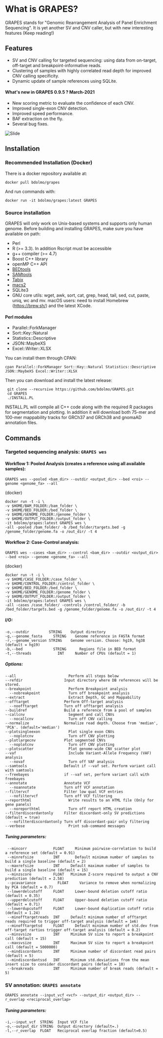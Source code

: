 # What is GRAPES?
 GRAPES stands for "Genomic Rearrangement Analysis of Panel Enrichment Sequencing".
 It is yet another SV and CNV caller, but with new interesting features (Keep reading!)

## Features
* SV and CNV calling for targeted sequencing: using data from on-target, off-target and breakpoint-informative reads.
* Clustering of samples with highly correlated read depth for improved CNV calling specificity.
* Dynamic update of sample references using SQLite.

#### What's new in GRAPES 0.9.5 ? March-2021
* New scoring metric to evaluate the confidence of each CNV.
* Improved single-exon CNV detection.
* Improved speed performance.
* BAF extraction on the fly.
* Several bug fixes.

![Slide](img/Figure1.png)

## Installation

### Recommended Installation (Docker)
 There is a docker repository available at:
```
docker pull bdolmo/grapes
```
And run commands with:
```
docker run -it bdolmo/grapes:latest GRAPES
```

### Source installation
 GRAPES will only work on Unix-based systems and supports only human genome.
 Before building and installing GRAPES, make sure you have available on path:
* Perl
* R (>= 3.3). In addition Rscript must be accessible
* g++ compiler (>= 4.7)
* Boost C++ library
* openMP C++ API
* [BEDtools](https://github.com/arq5x/bedtools2)
* [SAMtools](http://www.htslib.org/)
* [Tabix](https://github.com/samtools/tabix)
* [macs2](https://github.com/taoliu/MACS)
* SQLite3
* GNU core utils:  wget, awk, sort, cat, grep, head, tail, sed, cut, paste, uniq, wc and mv.
  macOS users: need to install Homebrew (https://brew.sh/) and the latest XCode.

#### Perl modules
* Parallel::ForkManager
* Sort::Key::Natural
* Statistics::Descriptive
* JSON::MaybeXS
* Excel::Writer::XLSX

You can install them through CPAN:
```
cpan Parallel::ForkManager Sort::Key::Natural Statistics::Descriptive JSON::MaybeXS Excel::Writer::XLSX
```
Then you can download and install the latest release:
```
 git clone --recursive https://github.com/bdolmo/GRAPES.git
 cd GRAPES
 ./INSTALL.PL
```
INSTALL.PL will compile all C++ code along with the required R packages for segmentation and plotting.
In addition it will download both 75-mer and 100-mer mappability tracks for GRCh37 and GRCh38 and gnomaAD annotation files.


## Commands
### Targeted sequencing analysis: ```GRAPES wes```

#### Workflow 1: Pooled Analysis (creates a reference using all available samples):
 ```
 GRAPES wes --pooled <bam_dir> --outdir <output_dir> --bed <roi> --genome <genome_fa> --all
 ```

(docker)
```
docker run -t -i \
-v $HOME/BAM_FOLDER:/bam_folder \
-v $HOME/BED_FOLDER:/bed_folder \
-v $HOME/GENOME_FOLDER:/genome_folder \
-v $HOME/OUTPUT_FOLDER:/output_folder \
-it bdolmo/grapes:latest GRAPES wes \
-all -pooled /bam_folder/ -b /bed_folder/targets.bed -g /genome_folder/genome.fa -o /out_dir/ -t 4
```

#### Workflow 2: Case-Control analysis:
```
GRAPES wes --cases <bam_dir> --control <bam_dir> --outdir <output_dir> --bed <roi> --genome <genome_fa> --all
```

(docker)
```
docker run -t -i \
-v $HOME/CASE_FOLDER:/case_folder \
-v $HOME/CONTROL_FOLDER:/control_folder \
-v $HOME/BED_FOLDER:/bed_folder \
-v $HOME/GENOME_FOLDER:/genome_folder \
-v $HOME/OUTPUT_FOLDER:/output_folder \
-it bdolmo/grapes:latest GRAPES wes \
-all -cases /case_folder/ -controls /control_folder/ -b /bed_folder/targets.bed -g /genome_folder/genome.fa -o /out_dir/ -t 4
```

##### I/O:
```
-o,--outdir	        STRING	  Output directory
-g,--genome_fasta	  STRING    Genome reference in FASTA format
-r,--genome_version	STRING    Genome version. Choose: hg19, hg38 (default = hg19)
-b,--bed	          STRING	  Regions file in BED format
-t,--threads	        INT	    Number of CPUs (default = 1)
```

##### Options:
```
--all	                     Perform all steps below
--refdir                   Input directory where DB references will be stored.
--breakpoint	             Perform Breakpoint analysis
  --nobreakpoint	         Turn off breakpoint analysis
--extract	                 Extract Depth, GC and Mappability
--offtarget	               Perform Off-target analysis
  --noofftarget	           Turn off offtarget analysis
--buildref	               Build a reference from a pool of samples
--callcnv	                 Segment and call CNVs
  --nocallcnv	             Turn off CNV calling
--normalize	               Normalize read depth. Choose from 'median', 'PCA'. (default='median')
--plotsingleexon	         Plot single exon CNVs
  --noplotcnv	             Turn off CNV plotting
--plotlargecnv	           Plot segmented CNVs
  --noplotcnv	             Turn off CNV plotting
--plotscatter	             Plot genome-wide CNV scatter plot
--vaf	                     Include Variant-Allele Frequency (VAF) analysis
  --novaf	                 Turn off VAF analysis
--samtools	               Default if --vaf set. Perform variant call with samtools
--freebayes	               if --vaf set, perform variant call with freebayes
--annotate	               Annotate VCF
  --noannotate	           Turn off VCF annotation
--filtervcf	               Filter low qual VCF entries
  --nofiltervcf	           Turn off VCF filtering
--reporthtml	             Write results to an HTML file (Only for gene panels)
  --noreporthtml	         Turn off report HTML creation
--filterdiscordantonly     Filter discordant-only SV predictions (default = true)
  --nofilterdiscordantonly Turn off discordant-pair only filtering
--verbose	                 Print sub-command messages

 ```
##### Tuning parameters:
  ```
   --mincorr            FLOAT	  Minimum pairwise-correlation to build a reference set (default = 0.91)
   --minrefsize         INT 	  Default minimum number of samples to build a single baseline (default = 2)
   --maxrefsize         INT   	Default maximum number of samples to build a single baseline (default = 15)
   --minzscore          FLOAT   Minimum Z-score required to output a CNV prediction (default = 2.58)
   --pcavariance	      FLOAT 	Variance to remove when normalizing by PCA (default = 0.7)
   --lowerdelcutoff     FLOAT	  Lower-bound deletion cutoff ratio (default = 0.35)
   --upperdelcutoff     FLOAT	  Upper-bound deletion cutoff ratio (default = 0.71)
   --lowerdupcutoff     FLOAT	  Lower-bound duplication cutoff ratio (default = 1.24)
   --minofftargetreads	INT	    Default minimum number of offtarget reads required to trigger off-target analysis (default = 1e6)
   --minofftargetsd	    FLOAT	  Default minimum number of std.dev from off-target rartios trigger off-target analysis	(default = 0.2)
   --minsvsize          INT     Minimum SV size to report a breakpoint call (default = 15)
   --maxsvsize          INT     Maximum SV size to report a breakpoint call (default = 5000000)
   --mindiscordants     INT	    Minimum number of discordant read pairs (default = 5)
   --mindiscordantssd   INT     Minimum std.deviations from the mean insert size to consider discordant pairs (default = 10)
   --breakreads         INT	    Minimum number of break reads (default = 5)
  ```

### SV annotation: ```GRAPES annotate```
 ```
 GRAPES annotate --input_vcf <vcf> --output_dir <output_dir> --r_overlap <reciprocal_overlap>
 ```
##### Tuning parameters:
 ```
 -i,--input_vcf  STRING  Input VCF file
 -o,--output_dir STRING  Output directory (default=.)
 -l,--r_overlap  FLOAT   Reciprocal overlap fraction (default=0.5)
 ```
